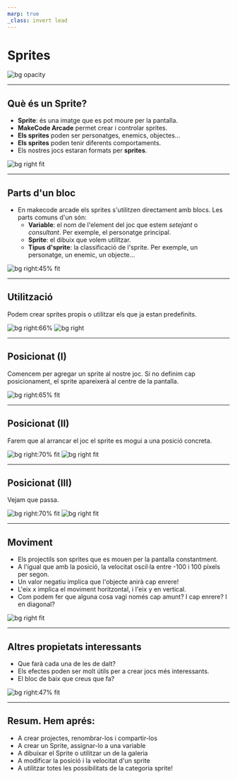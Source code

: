 ```yaml
---
marp: true
_class: invert lead
---
```


# Sprites

![bg opacity](../images/sprites.gif)

---

## Què és un Sprite?

- **Sprite**: és una imatge que es pot moure per la pantalla.
- **MakeCode Arcade** permet crear i controlar sprites.
- **Els sprites** poden ser personatges, enemics, objectes...
- **Els sprites** poden tenir diferents comportaments.
- Els nostres jocs estaran formats per **sprites**.

![bg right fit](../images/spritesheet.png)

---

## Parts d'un bloc

- En makecode arcade els sprites s'utilitzen directament amb blocs. Les parts comuns d'un són:
    - **Variable**: el nom de l'element del joc que estem _setejant_ o _consultant_. Per exemple, el personatge principal.
    - **Sprite**: el dibuix que volem utilitzar.
    - **Tipus d'sprite**: la classificació de l'sprite. Per exemple, un personatge, un enemic, un objecte...

![bg right:45% fit](../images/block_parts.png)

---

## Utilització

Podem crear sprites propis o utilitzar els que ja estan predefinits.

![bg right:66%](../images/sprite_editor.png)
![bg right](../images/existing_sprite.png)

---

## Posicionat (I)

Comencem per agregar un sprite al nostre joc. Si no definim cap posicionament, el sprite apareixerà al centre de la pantalla.

![bg right:65% fit](../images/sprite_inicial2.png)

---

## Posicionat (II)

Farem que al arrancar el joc el sprite es mogui a una posició concreta.

![bg right:70% fit](../images/sprite_modificat_esquerra.png)
![bg right fit](../images/sprite_modificat_dreta.png)

---

## Posicionat (III)

Vejam que passa.

![bg right:70% fit](../images/simulador_crt7_esquerra.png)
![bg right fit](../images/simulador_cr7_dreta.png)

---

## Moviment

- Els projectils son sprites que es mouen per la pantalla constantment.
- A l'igual que amb la posició, la velocitat oscil·la entre -100 i 100 píxels per segon.
- Un valor negatiu implica que l'objecte anirà cap enrere!
- L'eix x implica el moviment horitzontal, i l'eix y en vertical.
- Com podem fer que alguna cosa vagi només cap amunt? I cap enrere? I en diagonal?

![bg right fit](../images/velocity.png)

---

## Altres propietats interessants

- Que farà cada una de les de dalt?
- Els efectes poden ser molt útils per a crear jocs més interessants.
- El bloc de baix que creus que fa?

![bg right:47% fit](../images/propietats_movviment.png)

---

## Resum. Hem aprés:

- A crear projectes, renombrar-los i compartir-los
- A crear un Sprite, assignar-lo a una variable
- A dibuixar el Sprite o utilitzar un de la galeria
- A modificar la posició i la velocitat d'un sprite
- A utilitzar totes les possibilitats de la categoria sprite!